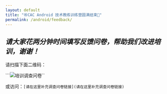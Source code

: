 ```yaml
---
layout: default
title: "㊗️CAC Android 技术教练训练营圆满结束👏"
permalink: /android/feedback/
---
```


## *请大家花两分钟时间填写反馈问卷，帮助我们改进培训，谢谢！*

请扫描下面二维码：

```![培训调查问卷](请在这里补充二维码链接)``

或访问：```[请在这里补充调查问卷链接](请在这里补充调查问卷链接)```